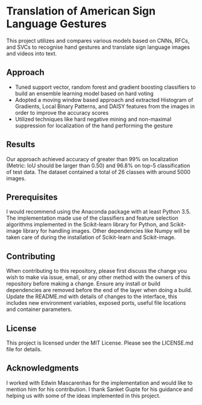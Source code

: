 # Translation of American Sign Language Gestures
This project utilizes and compares various models based on CNNs, RFCs, and SVCs to recognise hand gestures and translate sign language images and videos into text.

## Approach
- Tuned support vector, random forest and gradient boosting classifiers to build an ensemble learning model based on hard voting
- Adopted a moving window based approach and extracted Histogram of Gradients, Local Binary Patterns, and DAISY features from the images in order to improve the accuracy scores
- Utilized techniques like hard negative mining and non-maximal suppression for localization of the hand performing the gesture
 
## Results
Our approach achieved accuracy of greater than 99% on localization (Metric: IoU should be larger than 0.50) and 96.8% on top-5 classification of test data. The dataset contained a total of 26 classes with around 5000 images.
 
## Prerequisites
I would recommend using the Anaconda package with at least Python 3.5. The implementation made use of the classifiers and feature selection algorithms implemented in the Scikit-learn library for Python, and Scikit-image library for handling images. Other dependencies like Numpy will be taken care of during the installation of Scikit-learn and Scikit-image.
 
## Contributing
When contributing to this repository, please first discuss the change you wish to make via issue, email, or any other method with the owners of this repository before making a change. Ensure any install or build dependencies are removed before the end of the layer when doing a build. Update the README.md with details of changes to the interface, this includes new environment variables, exposed ports, useful file locations and container parameters.

## License
This project is licensed under the MIT License. Please see the LICENSE.md file for details.

## Acknowledgments
I worked with Edwin Mascarenhas for the implementation and would like to mention him for his contribution. I thank Sanket Gupte for his guidance and helping us with some of the ideas implemented in this project. 
